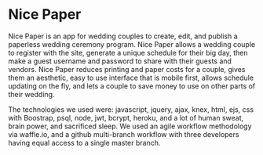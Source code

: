 # Nice Paper

Nice Paper is an app for wedding couples to create, edit, and publish
a paperless wedding ceremony program.  Nice Paper allows a wedding couple
to register with the site, generate a unique schedule for their big day,
then make a guest username and password to share with their guests and vendors.
Nice Paper reduces printing and paper costs for a couple, gives them an aesthetic,
easy to use interface that is mobile first, allows schedule updating on the fly,
and lets a couple to save money to use on other parts of their wedding.

The technologies we used were: javascript, jquery, ajax, knex, html, ejs, css with Boostrap,
psql, node, jwt, bcrypt, heroku, and a lot of human sweat, brain power, and sacrificed sleep.
We used an agile workflow methodology via waffle.io, and a github multi-branch workflow
with three developers having equal access to a single master branch.
